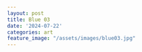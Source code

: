 ```yaml
---
layout: post
title: Blue 03
date: '2024-07-22'
categories: art
feature_image: "/assets/images/blue03.jpg"
---
```

